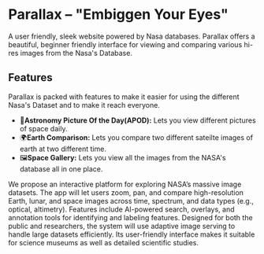 # Parallax – "Embiggen Your Eyes"

A user friendly, sleek website powered by Nasa databases. Parallax offers a beautiful, beginner friendly interface for viewing and comparing various hi-res images from the Nasa's Database.

## Features
Parallax is packed with features to make it easier for using the different Nasa's Dataset and to make it reach everyone.
* 🌌**Astronomy Picture Of the Day(APOD):** Lets you view different pictures of space daily.
* 🌍**Earth Comparison:** Lets you compare two different sateilte images of earth at two different time.
* 🖼️**Space Gallery:** Lets you view all the images from the NASA's database all in one place.


We propose an interactive platform for exploring NASA’s massive image datasets. The app will let users zoom, pan, and compare high-resolution Earth, lunar, and space images across time, spectrum, and data types (e.g., optical, altimetry). Features include AI-powered search, overlays, and annotation tools for identifying and labeling features. Designed for both the public and researchers, the system will use adaptive image serving to handle large datasets efficiently. Its user-friendly interface makes it suitable for science museums as well as detailed scientific studies.


